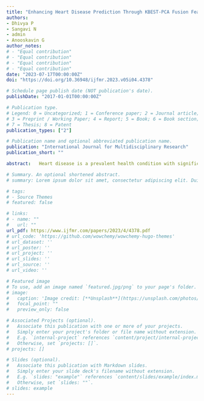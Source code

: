 ```yaml
---
title: "Enhancing Heart Disease Prediction Through KBEST-PCA Fusion Feature Selection and Ensemble Modeling With Gaussian Naive Bayes Boosting"
authors:
- Dhivya P
- Sangavi N
- admin
- Anooskavin G
author_notes:
# - "Equal contribution"
# - "Equal contribution"
# - "Equal contribution"
# - "Equal contribution"
date: "2023-07-17T00:00:00Z"
doi: "https://doi.org/10.36948/ijfmr.2023.v05i04.4378"

# Schedule page publish date (NOT publication's date).
publishDate: "2017-01-01T00:00:00Z"

# Publication type.
# Legend: 0 = Uncategorized; 1 = Conference paper; 2 = Journal article;
# 3 = Preprint / Working Paper; 4 = Report; 5 = Book; 6 = Book section;
# 7 = Thesis; 8 = Patent
publication_types: ["2"]

# Publication name and optional abbreviated publication name.
publication: "International Journal for Multidisciplinary Research"
publication_short: ""

abstract: 	Heart disease is a prevalent health condition with significant implications for patient health and well-being. Accurate and timely diagnosis plays a crucial role in effective treatment and management. In this study, we propose a combined approach using SelectKBest, Gaussian Naive Bayes (GNB), and Gradient Boosting Machines (GBM) to develop a robust predictive model for heart disease diagnosis. The SelectKBest algorithm is employed to identify the most informative features from the Statlog Heart Disease dataset. Statistical measures such as chi-squared test are utilized to select the top K features that exhibit the strongest associations with the target variable. The selected features are then used to train a GNB classifier, capturing the probabilistic relationships between the features and the diagnosis of heart disease. Predictions generated from the GNB model are combined with the original features, creating an extended feature matrix. Subsequently, a GBM ensemble model is trained on the extended feature matrix, leveraging the sequential combination of weak learners to improve the overall predictive performance. To evaluate the effectiveness of the proposed approach, extensive experiments are conducted on the Statlog Heart Disease dataset. Performance metrics including accuracy, precision, recall, and F1 score are used to compare the combined SelectKBest-GNB-GBM approach against individual classifiers and existing methods.

# Summary. An optional shortened abstract.
# summary: Lorem ipsum dolor sit amet, consectetur adipiscing elit. Duis posuere tellus ac convallis placerat. Proin tincidunt magna sed ex sollicitudin condimentum.

# tags:
# - Source Themes
# featured: false

# links:
# - name: ""
#   url: ""
url_pdf: https://www.ijfmr.com/papers/2023/4/4378.pdf
# url_code: 'https://github.com/wowchemy/wowchemy-hugo-themes'
# url_dataset: ''
# url_poster: ''
# url_project: ''
# url_slides: ''
# url_source: ''
# url_video: ''

# Featured image
# To use, add an image named `featured.jpg/png` to your page's folder. 
# image:
#   caption: 'Image credit: [**Unsplash**](https://unsplash.com/photos/jdD8gXaTZsc)'
#   focal_point: ""
#   preview_only: false

# Associated Projects (optional).
#   Associate this publication with one or more of your projects.
#   Simply enter your project's folder or file name without extension.
#   E.g. `internal-project` references `content/project/internal-project/index.md`.
#   Otherwise, set `projects: []`.
# projects: []

# Slides (optional).
#   Associate this publication with Markdown slides.
#   Simply enter your slide deck's filename without extension.
#   E.g. `slides: "example"` references `content/slides/example/index.md`.
#   Otherwise, set `slides: ""`.
# slides: example
---
```


<!-- {{% callout note %}}
Click the *Cite* button above to demo the feature to enable visitors to import publication metadata into their reference management software.
{{% /callout %}}

{{% callout note %}}
Create your slides in Markdown - click the *Slides* button to check out the example.
{{% /callout %}}

Supplementary notes can be added here, including [code, math, and images](https://wowchemy.com/docs/writing-markdown-latex/). -->
